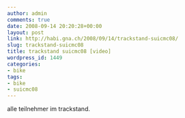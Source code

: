 ```yaml
---
author: admin
comments: true
date: 2008-09-14 20:20:28+00:00
layout: post
link: http://habi.gna.ch/2008/09/14/trackstand-suicmc08/
slug: trackstand-suicmc08
title: trackstand suicmc08 [video]
wordpress_id: 1449
categories:
- bike
tags:
- bike
- suicmc08
---
```



alle teilnehmer im trackstand.
